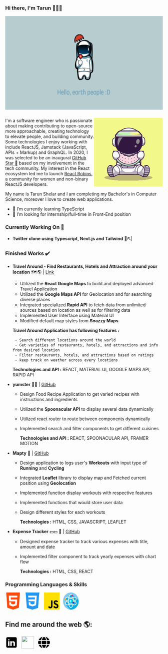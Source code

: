 ### Hi there, I'm Tarun 👋🧑‍🚀

<p align="center">
  <img src="https://raw.githubusercontent.com/Taruun/imgs/main/Astro.gif" height = "300px"  />
</p>

###
<div style="border-radius:50%"><img align="right" height="13%" src="https://raw.githubusercontent.com/Taruun/imgs/main/Astronautss.gif"/></div>
I'm a software engineer who is passionate about making contributing to open-source more approachable, creating technology to elevate people, and building community. Some technologies I enjoy working with include ReactJS, Jamstack (JavaScript, APIs + Markup) and GraphQL. In 2020, I was selected to be an inaugural <a href="https://stars.github.com/">GitHub Star 🌟</a> based on my involvement in the tech community.  My interest in the React ecosystem led me to launch <a href="https://www.reactrobins.com/">React Robins</a>, a community for women and non-binary ReactJS developers.

My name is Tarun Shelar and I am completing my Bachelor's in Computer Science, moreover I love to create web applications.

- 🌱 I’m currently learning TypeScript
- 👯 I’m looking for internship/full-time in Front-End position

### Currently Working On 🚀

- **Twitter clone using Typescript, Next.js and Tailwind** 📜⛏️|

### Finished Works ✔️

- **Travel Around - Find Restaurants, Hotels and Attraction around your location** 🗺️🌎 | <a href = "https://travel-aroound.netlify.app/"> Link</a>

  - Utilized the **React Google Maps** to build and deployed advanced Travel Application
  - Utilized the **Google Maps API** for Geolocation and for searching diverse places
  - Integrated specialized **Rapid API** to fetch data from unlimited sources based on location as well as for filtering data
  - Implemented User Interface using Material UI
  - Modified default map styles from **Snazzy Maps**

  **Travel Around Application has following features :**

       - Search different locations around the world
       - Get varieties of restaurants, hotels, and attractions and info from desired location
       - Filter restaurants, hotels, and attractions based on ratings
       - keep track on weather across every locations

  **Technologies and API :** REACT, MATERIAL UI, GOOGLE MAPS API, RAPID API

- **yumster** 🥘🍞 | <a href = "https://github.com/Taruun/yumster"> GitHub</a>

  - Design Food Recipe Application to get varied recipes with instructions and ingredients
  - Utilized the **Spoonacular API** to display several data dynamically
  - Utilized react router to route between components dynamically
  - Implemented search and filter components to get different cuisines

    **Technologies and API :** REACT, SPOONACULAR API, FRAMER MOTION

- **Mapty** 📍 | <a href = "https://github.com/Taruun/mapty"> GitHub</a>

  - Design application to logs user's **Workouts** with input type of **Running** and **Cycling**
  - Integrated **Leaflet** library to display map and Fetched current position using **Geolocation**
  - Implemented function display workouts with respective features
  - Implemented functions that would store user data
  - Design different styles for each workouts

    **Technologies :** HTML, CSS, JAVASCRIPT, LEAFLET

- **Expense Tracker** 💵💵 🔗 | <a href = "https://github.com/Taruun/Expese-Tracker"> GitHub</a>

  - Designed expense tracker to track various expenses with title, amount and date
  - Implemented filter component to track yearly expenses with chart flow

    **Technologies :** HTML, CSS, REACT

### Programming Languages & Skills

<img src="https://raw.githubusercontent.com/Taruun/images/main/html-5.png" width="50px" height = "55px"/> &nbsp; <img src="https://raw.githubusercontent.com/Taruun/images/main/css-3.png"  width="50" height = "55"> &nbsp; <img src="https://raw.githubusercontent.com/Taruun/images/main/js%20(2).png"  width="50" height = "55"> &nbsp; <img src="https://raw.githubusercontent.com/Taruun/images/main/atom.png"  width="50" height = "55">

## Find me around the web 🌎:

<a href="https://www.linkedin.com/in/tarun-shelar-617192190/"><img src="https://raw.githubusercontent.com/simple-icons/simple-icons/4bf96a236bac3b4f06617753cf16caa2542b8d9d/icons/linkedin.svg" width = "40px" height = "40px"></a> &nbsp; <a href="mailto: tarunys2002@gmail.com"><img src="https://github.com/simple-icons/simple-icons/blob/develop/icons/gmail.svg" width = "40px" height = "40px"></a> &nbsp; <a href="https://taruun.github.io/personal-website/"><img src="https://raw.githubusercontent.com/Taruun/images/main/web.png" width = "40px" height = "40px"></a>
